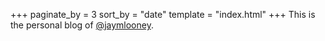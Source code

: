 +++
paginate_by = 3
sort_by = "date"
template = "index.html"
+++
This is the personal blog of [@jaymlooney](https://twitter.com/jaymlooney).
